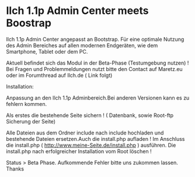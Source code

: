 Ilch 1.1p Admin Center meets Boostrap
====================
Ilch 1.1p Admin Center angepasst an Bootstrap.
Für eine optimale Nutzung des Admin Bereiches auf allen modernen Endgeräten, wie dem Smartphone, Tablet oder dem PC.

Aktuell befindet sich das Modul in der Beta-Phase (Testumgebung nutzen) !
Bei Fragen und Problemmeldungen nutzt bitte den Contact auf Maretz.eu oder im Forumthread auf Ilch.de ( Link folgt)



Installation:

Anpassung an den Ilch 1.1p Adminbereich.Bei anderen Versionen kann es zu fehlern kommen.

Als erstes die bestehende Seite sichern ! ( Datenbank, sowie Root-ftp Sicherung der Seite)

Alle Dateien aus dem Ordner include nach include hochladen und bestehende Dateien ersetzen.Auch die install.php aufladen ! 
Im Anschluss die install.php ( http://www.meine-Seite.de/install.php ) ausführen.
Die install.php nach erfolgreicher Installation vom Root löschen !

Status > Beta Phase. Aufkommende Fehler bitte uns zukommen lassen. Thanks

